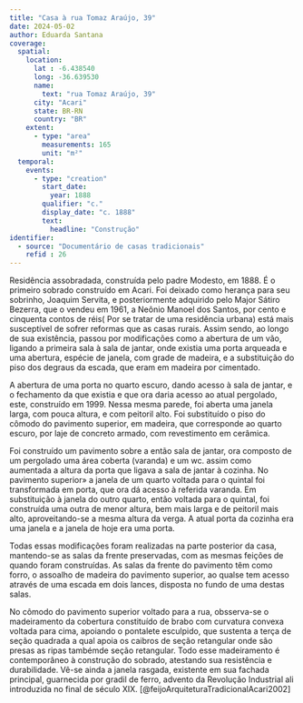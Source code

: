 ```yaml
---
title: "Casa à rua Tomaz Araújo, 39"
date: 2024-05-02
author: Eduarda Santana
coverage:
  spatial:
    location:
      lat : -6.438540
      long: -36.639530
      name: 
        text: "rua Tomaz Araújo, 39"
      city: "Acari"
      state: BR-RN
      country: "BR"
    extent:
      - type: "area"
        measurements: 165
        unit: "m²"
  temporal:
    events:
      - type: "creation"
        start_date:
          year: 1888
        qualifier: "c."
        display_date: "c. 1888"
        text:
          headline: "Construção"
identifier:
  - source: "Documentário de casas tradicionais"
    refid : 26
---
```


Residência assobradada, construída pelo padre Modesto, em 1888. É o primeiro sobrado construído em Acari. Foi deixado como herança para seu sobrinho, Joaquim Servita, e posteriormente adquirido pelo Major Sátiro Bezerra, que o vendeu em 1961, a Neônio Manoel dos Santos, por cento e cinquenta contos de réis( Por se tratar de uma residência urbana) está mais susceptível de sofrer reformas que as casas rurais. Assim sendo, ao longo de sua existência, passou por modificações como a abertura de um vão, ligando a primeira sala à sala de jantar, onde existia uma porta arqueada e uma abertura, espécie de janela, com grade de madeira, e a substituição do piso dos degraus da escada, que eram em madeira por cimentado. 

A abertura de uma porta no quarto escuro, dando acesso à sala de jantar, e o fechamento da que existia e que ora daria acesso ao atual pergolado, este, construído em 1999. Nessa mesma parede, foi aberta uma janela larga, com pouca altura, e com peitoril alto. Foi substituído o piso do cômodo do pavimento superior, em madeira, que corresponde ao quarto escuro, por laje de concreto armado, com revestimento em cerâmica.

Foi construído um pavimento sobre a então sala de jantar, ora composto de um pergolado uma área coberta (varanda) e um wc. assim como aumentada a altura da porta que ligava a sala de jantar à cozinha. No pavimento superior» a janela de um quarto voltada para o quintal foi transformada em porta, que ora dá acesso à referida varanda. Em substituição à janela do outro quarto, então voltada para o quintal, foi construída uma outra de menor altura, bem mais larga e de peitoril mais alto, aproveitando-se a mesma altura da verga. A atual porta da cozinha era uma janela e a janela de hoje era uma porta.

Todas essas modificações foram realizadas na parte posterior da casa, mantendo-se as salas da frente preservadas, com as mesmas feições de quando foram construídas. As salas da frente do pavimento têm como forro, o assoalho de madeira do pavimento superior, ao qualse tem acesso através de uma escada em dois lances, disposta no fundo de uma destas salas.

No cômodo do pavimento superior voltado para a rua, obsserva-se o madeiramento da cobertura constituído de brabo com curvatura convexa voltada para cima, apoiando o pontalete esculpido, que sustenta a terça de seção quadrada a qual apoia os caibros de seção retangular onde são presas as ripas tambémde seção retangular. Todo esse madeiramento é contemporâneo à construção do sobrado, atestando sua resistência e durabilidade. Vê-se ainda a janela rasgada, existente em sua fachada principal, guarnecida por gradil de ferro, advento da Revolução Industrial ali introduzida no final de século XIX. [@feijoArquiteturaTradicionalAcari2002]
